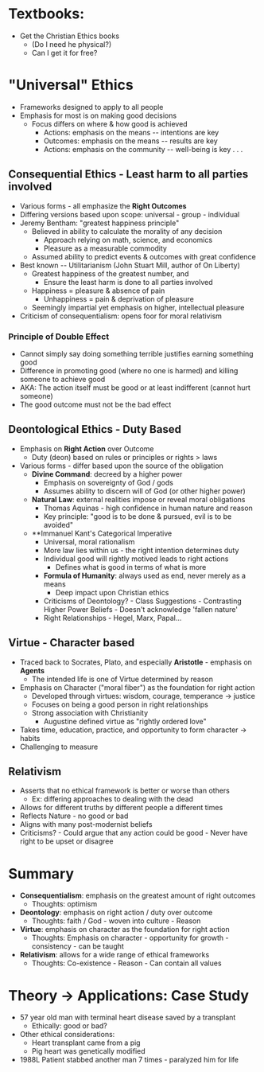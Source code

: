 # Textbooks:
- Get the Christian Ethics books 
	- (Do I need he physical?)
	- Can I get it for free?

# "Universal" Ethics
- Frameworks designed to apply to all people
- Emphasis for most is on making good decisions
	- Focus differs on where & how good is achieved
		- Actions: emphasis on the means -- intentions are key
		- Outcomes: emphasis on the means -- results are key
		- Actions: emphasis on the community -- well-being is key
. . .
## Consequential Ethics - Least harm to all parties involved
- Various forms - all emphasize the **Right Outcomes**
- Differing versions based upon scope: universal - group - individual
- Jeremy Bentham: "greatest happiness principle"
	- Believed in ability to calculate the morality of any decision
		- Approach relying on math, science, and economics
		- Pleasure as a measurable commodity
	- Assumed ability to predict events & outcomes with great confidence
- Best known -- Utilitarianism (John Stuart Mill, author of On Liberty)
	- Greatest happiness of the greatest number, and
		- Ensure the least harm is done to all parties involved
	- Happiness = pleasure & absence of pain
		- Unhappiness = pain & deprivation of pleasure
	- Seemingly impartial yet emphasis on higher, intellectual pleasure
- Criticism of consequentialism: opens foor for moral relativism
### **Principle of Double Effect**
- Cannot simply say doing something terrible justifies earning something good
- Difference in promoting good (where no one is harmed) and killing someone to achieve good
- AKA: The action itself must be good or at least indifferent (cannot hurt someone)
- The good outcome must not be the bad effect

## Deontological Ethics - Duty Based
- Emphasis on **Right Action** over Outcome
	- Duty (deon) based on rules or principles or rights > laws
- Various forms - differ based upon the source of the obligation
	- **Divine Command**: decreed by a higher power
		- Emphasis on sovereignty of God / gods
		- Assumes ability to discern will of God (or other higher power)
	- **Natural Law**: external realities impose or reveal moral obligations
		- Thomas Aquinas - high confidence in human nature and reason
		- Key principle: "good is to be done & pursued, evil is to be avoided"
	- **Immanuel Kant's Categorical Imperative
		- Universal, moral rationalism
		- More law lies within us - the right intention determines duty
		- Individual good will rightly motived leads to right actions
			- Defines what is good in terms of what is more
		- **Formula of Humanity**: always used as end, never merely as a means
			- Deep impact upon Christian ethics
		- Criticisms of Deontology?
					  - Class Suggestions
					    - Contrasting Higher Power Beliefs 
					    - Doesn't acknowledge 'fallen nature'
		 - Right Relationships - Hegel, Marx, Papal...
					
## Virtue - Character based
- Traced back to Socrates, Plato, and especially **Aristotle** - emphasis on **Agents**
	- The intended life is one of Virtue determined by reason
- Emphasis on Character ("moral fiber") as the foundation for right action
	- Developed through virtues: wisdom, courage, temperance -> justice
	- Focuses on being a good person in right relationships
	- Strong association with Christianity
		- Augustine defined virtue as "rightly ordered love"
- Takes time, education, practice, and opportunity to form character -> habits
- Challenging to measure

## Relativism
- Asserts that no ethical framework is better or worse than others
	- Ex: differing approaches to dealing with the dead
- Allows for different truths by different people a different times
- Reflects Nature - no good or bad
- Aligns with many post-modernist beliefs
- Criticisms?
		- Could argue that any action could be good
		- Never have right to be upset or disagree

# Summary 
- **Consequentialism**: emphasis on the greatest amount of right outcomes
	- Thoughts: optimism
- **Deontology**: emphasis on right action / duty over outcome
	- Thoughts: faith / God - woven into culture - Reason
- **Virtue**: emphasis on character as the foundation for right action
	- Thoughts: Emphasis on character - opportunity for growth - consistency - can be taught
- **Relativism**: allows for a wide range of ethical frameworks
	- Thoughts: Co-existence - Reason - Can contain all values

# Theory -> Applications: Case Study
- 57 year old man with terminal heart disease saved by a transplant
	- Ethically: good or bad?
- Other ethical considerations:
	- Heart transplant came from a pig
	- Pig heart was genetically modified
- 1988L Patient stabbed another man 7 times - paralyzed him for life 